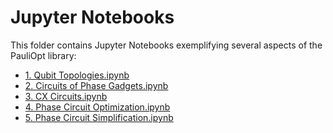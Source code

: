 # Jupyter Notebooks

This folder contains Jupyter Notebooks exemplifying several aspects of the PauliOpt
library:

- [1. Qubit Topologies.ipynb](1.%20Qubit%20Topologies.ipynb)
- [2. Circuits of Phase Gadgets.ipynb](2.%20Circuits%20of%20Phase%20Gadgets.ipynb)
- [3. CX Circuits.ipynb](3.%20CX%20Circuits.ipynb)
- [4. Phase Circuit Optimization.ipynb](4.%20Phase%20Circuit%20Optimization.ipynb)
- [5. Phase Circuit Simplification.ipynb](5.%20Phase%20Circuit%20Simplification.ipynb)
